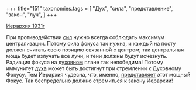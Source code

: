 +++
title="151"
taxonomies.tags = [
 "Дух",
 "сила",
 "представление",
 "закон",
 "луч",
]
+++

[Иерархия 1931г](/agni/1931)

При противодействии [сил](/tags/сила) нужно всегда соблюдать максимум централизации. Потому сила фокуса так нужна, и каждый на посту должен считать свою позицию связанной с центром; так центральная мощь будет излучать все лучи, и тени должны будут исчезнуть. Радиация фокуса на [духовном](/tags/Дух) плане так непобедима! Потому иммунитет [духа](/tags/Дух) может быть достигнут при стремлении к Духовному Фокусу. Тем Иерархия чудесна, что, именно, [представляет](/tags/представление) этот мощный Фокус. Так беспредельно должно стремиться к закону Иерархии!   

